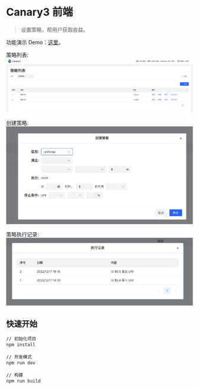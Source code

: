 # Canary3 前端
> 设置策略，帮用户获取收益。

功能演示 Demo：[这里](https://www.capcut.cn/share/7177950888768705830?t=1)。

策略列表:  
![](./demo/list.jpeg)

创建策略:  
![](./demo/create.jpeg)

策略执行记录:  
![](./demo/record.jpg)

## 快速开始

```
// 初始化项目
npm install

// 开发模式
npm run dev

// 构建
npm run build
```